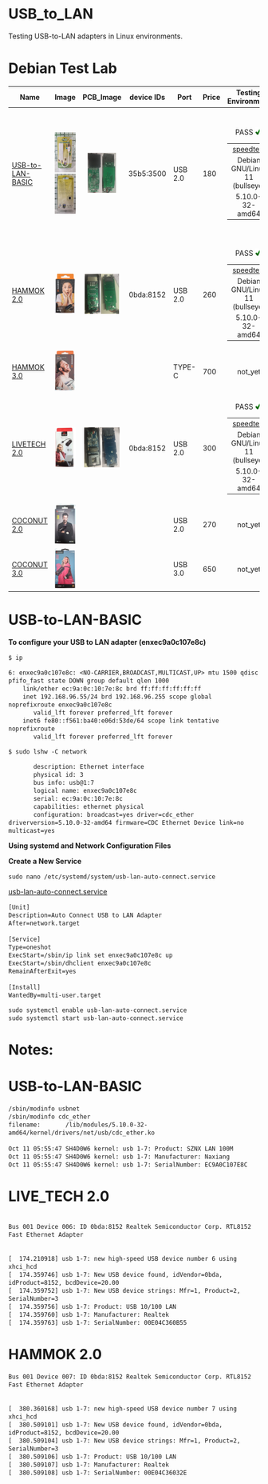 # USB_to_LAN
Testing USB-to-LAN adapters in Linux environments.





# Debian Test Lab

| Name | Image | PCB_Image | device IDs | Port | Price | Testing Environment |  Info  |
| --- |  --- | :---: | :---: | --- |  --- | :---: | :---: |
| [USB-to-LAN-BASIC](https://ltonlinestore.com/USB-to-LAN-Ethernet-Adapter-p96192804) | <p align="center"><img src="src/USB_LAN_2_F.jpg" height="80"><img src="src/USB_LAN_2_B.jpg" height="80"></p>| <p align="center"><img src="src/datasheet/nx7202c/nx7202c_F.png" height="80"><img src="src/datasheet/nx7202c/nx7202c_B.png" height="80"></p> | 35b5:3500 |  USB 2.0 | 180  | <table border="0"><tr><td><a href="https://www.speedtest.net/result/16867202571" target="_blank">speedtest</a></td></tr><tr><td>Debian GNU/Linux 11 (bullseye)</td></tr><tr><td>5.10.0-32-amd64</td><tr><p align="center"> PASS <img src="src/Yes_check.svg" height="15"></tr></table>  | <table border="0"><tr><td>Type : USB Adapter</td></tr><tr><td>Bus Interface : Universal Serial Bus (USB2.0/1.1)</td></tr><tr><td>Transfer Rate : USB 1.1/2.0 data transfer rate - 12 / 480 Mbps and LAN data transfer rate - 10 / 100 Mbps</td></tr><tr><td>Half/Full duplex 10/100 Mbps operation</td></tr><tr><td>OS Support: Windows98/Me/2000/XP</td></tr></table> |
| [HAMMOK 2.0]() |<img src="src/HAMMOK_2.png" height="80">  | <p align="center"><img src="src/datasheet/Hammok_2/H_F.png" height="80"><img src="src/datasheet/Hammok_2/H_B.png" height="80"></p> | 0bda:8152  |  USB 2.0 |  260  |  <table border="0"><tr><td><a href="https://www.speedtest.net/result/16871705547" target="_blank">speedtest</a></td></tr><tr><td>Debian GNU/Linux 11 (bullseye)</td></tr><tr><td>5.10.0-32-amd64</td><tr><p align="center"> PASS <img src="src/Yes_check.svg" height="15"></tr></table>   |    |
| [HAMMOK 3.0]() |<img src="src/HAMMOK_3.png" height="80">  |  |   |  TYPE-C  |  700  |  not_yet  |    |
| [LIVETECH 2.0]() |<img src="src/LIVETECH_2.png" height="80">  | <p align="center"><img src="src/datasheet/Livetech_2/Live_F.png" height="80"><img src="src/datasheet/Livetech_2/Live_B.png" height="80"></p>   | 0bda:8152 |   USB 2.0 | 300   |  <table border="0"><tr><td><a href="https://www.speedtest.net/result/16871700753" target="_blank">speedtest</a></td></tr><tr><td>Debian GNU/Linux 11 (bullseye)</td></tr><tr><td>5.10.0-32-amd64</td><tr><p align="center"> PASS <img src="src/Yes_check.svg" height="15"></tr></table>   |    |
| [COCONUT 2.0]() |<img src="src/COCONUT_2.png" height="80">  |   |   | USB 2.0 |  270  |  not_yet  |    |
| [COCONUT 3.0]() |<img src="src/COCONUT_3.png" height="80">  |   |   | USB 3.0 |  650  |  not_yet  |    |








# USB-to-LAN-BASIC

**To configure your USB to LAN adapter (enxec9a0c107e8c)**


```
$ ip
```

```
6: enxec9a0c107e8c: <NO-CARRIER,BROADCAST,MULTICAST,UP> mtu 1500 qdisc pfifo_fast state DOWN group default qlen 1000
    link/ether ec:9a:0c:10:7e:8c brd ff:ff:ff:ff:ff:ff
    inet 192.168.96.55/24 brd 192.168.96.255 scope global noprefixroute enxec9a0c107e8c
       valid_lft forever preferred_lft forever
    inet6 fe80::f561:ba40:e06d:53de/64 scope link tentative noprefixroute 
       valid_lft forever preferred_lft forever
```


```
$ sudo lshw -C network
```


```
       description: Ethernet interface
       physical id: 3
       bus info: usb@1:7
       logical name: enxec9a0c107e8c
       serial: ec:9a:0c:10:7e:8c
       capabilities: ethernet physical
       configuration: broadcast=yes driver=cdc_ether driverversion=5.10.0-32-amd64 firmware=CDC Ethernet Device link=no multicast=yes
```


**Using systemd and Network Configuration Files** 

**Create a New Service**

```
sudo nano /etc/systemd/system/usb-lan-auto-connect.service
```

[usb-lan-auto-connect.service](src/datasheet/nx7202c/usb-lan-auto-connect.service)


```
[Unit]
Description=Auto Connect USB to LAN Adapter
After=network.target

[Service]
Type=oneshot
ExecStart=/sbin/ip link set enxec9a0c107e8c up
ExecStart=/sbin/dhclient enxec9a0c107e8c
RemainAfterExit=yes

[Install]
WantedBy=multi-user.target
```

```
sudo systemctl enable usb-lan-auto-connect.service
sudo systemctl start usb-lan-auto-connect.service
```












# Notes:


# USB-to-LAN-BASIC

```
/sbin/modinfo usbnet
/sbin/modinfo cdc_ether
filename:       /lib/modules/5.10.0-32-amd64/kernel/drivers/net/usb/cdc_ether.ko

Oct 11 05:55:47 SH4D0W6 kernel: usb 1-7: Product: SZNX LAN 100M   
Oct 11 05:55:47 SH4D0W6 kernel: usb 1-7: Manufacturer: Naxiang   
Oct 11 05:55:47 SH4D0W6 kernel: usb 1-7: SerialNumber: EC9A0C107E8C
```

# LIVE_TECH 2.0


```

Bus 001 Device 006: ID 0bda:8152 Realtek Semiconductor Corp. RTL8152 Fast Ethernet Adapter


[  174.210918] usb 1-7: new high-speed USB device number 6 using xhci_hcd
[  174.359746] usb 1-7: New USB device found, idVendor=0bda, idProduct=8152, bcdDevice=20.00
[  174.359752] usb 1-7: New USB device strings: Mfr=1, Product=2, SerialNumber=3
[  174.359756] usb 1-7: Product: USB 10/100 LAN
[  174.359760] usb 1-7: Manufacturer: Realtek
[  174.359763] usb 1-7: SerialNumber: 00E04C360B55

```


# HAMMOK 2.0


```
Bus 001 Device 007: ID 0bda:8152 Realtek Semiconductor Corp. RTL8152 Fast Ethernet Adapter


[  380.360168] usb 1-7: new high-speed USB device number 7 using xhci_hcd
[  380.509101] usb 1-7: New USB device found, idVendor=0bda, idProduct=8152, bcdDevice=20.00
[  380.509104] usb 1-7: New USB device strings: Mfr=1, Product=2, SerialNumber=3
[  380.509106] usb 1-7: Product: USB 10/100 LAN
[  380.509107] usb 1-7: Manufacturer: Realtek
[  380.509108] usb 1-7: SerialNumber: 00E04C36032E
```










